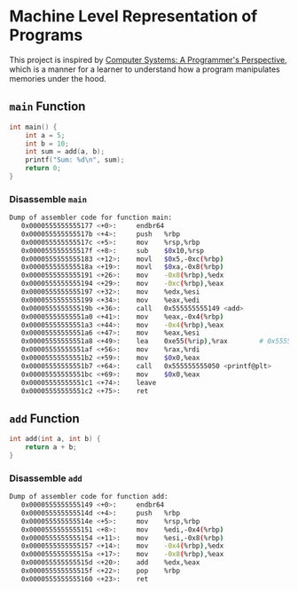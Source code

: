 # Machine Level Representation of Programs
This project is inspired by [Computer Systems: A Programmer's Perspective](https://csapp.cs.cmu.edu/), which is a manner for a learner to understand how a program manipulates memories under the hood.

## `main` Function
```c
int main() {
    int a = 5;
    int b = 10;
    int sum = add(a, b);
    printf("Sum: %d\n", sum);
    return 0;
}
```

### Disassemble `main`

```sh
Dump of assembler code for function main:
   0x0000555555555177 <+0>:     endbr64
   0x000055555555517b <+4>:     push   %rbp
   0x000055555555517c <+5>:     mov    %rsp,%rbp
   0x000055555555517f <+8>:     sub    $0x10,%rsp
   0x0000555555555183 <+12>:    movl   $0x5,-0xc(%rbp)
   0x000055555555518a <+19>:    movl   $0xa,-0x8(%rbp)
   0x0000555555555191 <+26>:    mov    -0x8(%rbp),%edx
   0x0000555555555194 <+29>:    mov    -0xc(%rbp),%eax
   0x0000555555555197 <+32>:    mov    %edx,%esi
   0x0000555555555199 <+34>:    mov    %eax,%edi
   0x000055555555519b <+36>:    call   0x555555555149 <add>
   0x00005555555551a0 <+41>:    mov    %eax,-0x4(%rbp)
   0x00005555555551a3 <+44>:    mov    -0x4(%rbp),%eax
   0x00005555555551a6 <+47>:    mov    %eax,%esi
   0x00005555555551a8 <+49>:    lea    0xe55(%rip),%rax        # 0x555555556004
   0x00005555555551af <+56>:    mov    %rax,%rdi
   0x00005555555551b2 <+59>:    mov    $0x0,%eax
   0x00005555555551b7 <+64>:    call   0x555555555050 <printf@plt>
   0x00005555555551bc <+69>:    mov    $0x0,%eax
   0x00005555555551c1 <+74>:    leave
   0x00005555555551c2 <+75>:    ret
```

## `add` Function

```c
int add(int a, int b) {
    return a + b;
}
```

### Disassemble `add`

```sh
Dump of assembler code for function add:
   0x0000555555555149 <+0>:     endbr64
   0x000055555555514d <+4>:     push   %rbp
   0x000055555555514e <+5>:     mov    %rsp,%rbp
   0x0000555555555151 <+8>:     mov    %edi,-0x4(%rbp)
   0x0000555555555154 <+11>:    mov    %esi,-0x8(%rbp)
   0x0000555555555157 <+14>:    mov    -0x4(%rbp),%edx
   0x000055555555515a <+17>:    mov    -0x8(%rbp),%eax
   0x000055555555515d <+20>:    add    %edx,%eax
   0x000055555555515f <+22>:    pop    %rbp
   0x0000555555555160 <+23>:    ret
```


